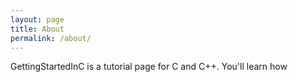 ```yaml
---
layout: page
title: About
permalink: /about/
---
```


GettingStartedInC is a tutorial page for C and C++. You'll learn how 
